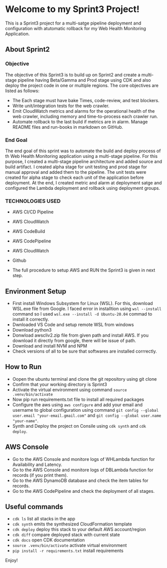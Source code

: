 
# Welcome to my Sprint3 Project!

This is a Sprint3 project for a multi-satge pipeline deployment and configuration with atutomatic rollback for my Web Health Monitoring Application.

## About Sprint2

### Objective

The objective of this Sprint3 is to build up on Sprint2 and create a multi-stage pipeline having Beta/Gamma and Prod stage using CDK and also deploy the project code in one or multiple regions. The core objectives are listed as follows:

* The Each stage must have bake Times, code-review, and test blockers.
* Write unit/integration tests for the web crawler.
* Emit CloudWatch metrics and alarms for the operational health of the web crawler, including memory and time-to-process each crawler run.
* Automate rollback to the last build if metrics are in alarm. Manage README files and run-books in markdown on GitHub.

### End Goal

The end goal of this sprint was to automate the build and deploy process of th Web Health Monitoring application using a multi-stage pipeline. For this purpose, I created a multi-stage pipeline architecture and added source and build artifact. I created alpha stage for unit testing and prod stage for manual approval and added them to the pipeline. The unit tests were created for alpha stage to check each unit of the application before deployment. At the end, I created metric and alarm at deployment satge and configured the Lambda deployment and rollback using deployment groups.

### TECHNOLOGIES USED

* AWS CI/CD Pipeline
* AWS CloudWatch
* AWS CodeBuild
* AWS CodePipeline
* AWS CloudWatch
* Github

* The full procedure to setup AWS and RUN the Sprint3 is given in next step.

## Environment Setup

* First install Windows Subsystem for Linux (WSL). For  this, download WSL.exe file from Google. I faced error in installtion using `wsl --install` command so I used `wsl.exe --install -d Ubuntu-20.04` commad to install it correctly.
* Dwnloaded VS Code and setup remote WSL from windows
* Download python3
* Donwload awscliv2.zip file from given path and install AWS. If you download it directly from google, there will be issue of path.
* Download and install NVM and NPM
* Check versions of all to be sure that softwares are installed corrrectly.

## How to Run

* Oopen the ubuntu terminal and clone the git repository using git clone 
* Confirm that your working directory is Sprint3
* Activate the virtual environment using command `source .venv/bin/activate`
* Now pip run requirements.txt file to install all required packages
* Configure the aws using `aws configure` and add your email and username to global configuration using command `git config --global user.email "your-email.gmail.com"` and `git config --global user.name "your-name"`.
* Synth and Deploy the project on Consile using `cdk synth` and `cdk deploy`.


## AWS Console

* Go to the AWS Console and monitore logs of WHLambda function for Availability and Latency.
* Go to the AWS Console and monitore logs of DBLambda function for records (if you print them).
* Go to the AWS DynamoDB database and check the item tables for records.
* Go to the AWS CodePipeline and check the deployment of all stages.

## Useful commands

 * `cdk ls`          list all stacks in the app
 * `cdk synth`       emits the synthesized CloudFormation template
 * `cdk deploy`      deploy this stack to your default AWS account/region
 * `cdk diff`        compare deployed stack with current state
 * `cdk docs`        open CDK documentation
 * `source .venv/bin/activate`        activate virtual environment
 * `pip install -r requirements.txt`  install requirements

Enjoy!